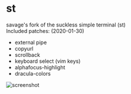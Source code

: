 # st
savage's fork of the suckless simple terminal (st)  
Included patches: (2020-01-30)
- external pipe
- copyurl
- scrollback
- keyboard select (vim keys)
- alphafocus-highlight
- dracula-colors

![screenshot](http://n0a110w.xyz/img/compress/iseG.png)
